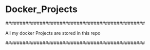 # Docker_Projects

#################################################

All my docker Projects are stored in this repo

################################################# 